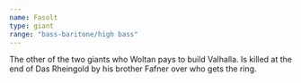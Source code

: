 ```yaml
---
name: Fasolt
type: giant
range: "bass-baritone/high bass"
---
```


The other of the two giants who Woltan pays to build Valhalla. Is killed at the end of Das Rheingold by his brother Fafner over who gets the ring.